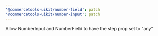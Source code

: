 ```yaml
---
'@commercetools-uikit/number-field': patch
'@commercetools-uikit/number-input': patch
---
```


Allow NumberInput and NumberField to have the step prop set to "any"

